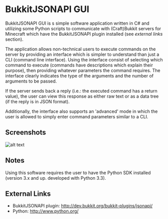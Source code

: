BukkitJSONAPI GUI
================================

BukkitJSONAPI GUI is s simple software application written in C# and utilizing some Python scripts to communicate with (Craft)Bukkit servers for Minecraft which have the BukkitJSONAPI plugin installed (see *external links* section).

The application allows non-technical users to execute commands on the server by providing an interface which is simpler to understand than just a CLI (command line interface). Using the interface consist of selecting which command to execute (commands have descriptions which explain their purpose), then providing whatever parameters the command requires. The interface clearly indicates the type of the arguments and the number of arguments to be passed.

If the server sends back a reply (i.e.: the executed command has a return value), the user can view this response as either raw text or as a data tree (if the reply is in JSON format).

Additionally, the interface also supports an 'advanced' mode in which the user is allowed to simply enter command parameters similar to a CLI.

Screenshots
--------------------------------

![alt text][screenshot0]

Notes
--------------------------------

Using this software requires the user to have the Python SDK installed (version 3.x and up. developed with Python 3.3).

External Links
--------------------------------

* BukkitJSONAPI plugin: http://dev.bukkit.org/bukkit-plugins/jsonapi/
* Python: http://www.python.org/

[screenshot0]: http://i.imgur.com/imSFnur.png "Screenshot 0"